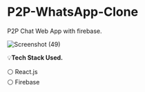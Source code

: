 # P2P-WhatsApp-Clone
P2P Chat Web App with firebase.

![Screenshot (49)](https://user-images.githubusercontent.com/86252946/146673850-296ec614-3359-4c7f-9130-d8de0e78c79b.png)

💡<b>Tech Stack Used.</b>

⚪ React.js <br>
⚪ Firebase
